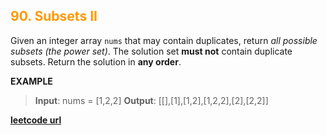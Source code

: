 <h2 style="color:#F90;">90. Subsets II</h2>

Given an integer array `nums` that may contain duplicates, return _all possible_ _subsets_ _(the power set)_.
The solution set **must not** contain duplicate subsets. Return the solution in **any order**.

**EXAMPLE**
>**Input**: nums = [1,2,2]
**Output**: \[[],[1],[1,2],[1,2,2],[2],[2,2]]

**[leetcode url](https://leetcode.com/problems/subsets-ii/description/)**
